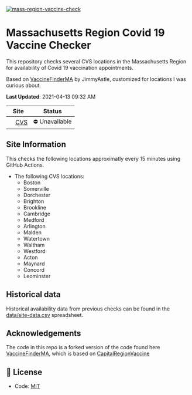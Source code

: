 [![mass-region-vaccine-check](https://github.com/maynardj20/VaccineFinderMA/actions/workflows/bos-sites-check.yml/badge.svg)](https://github.com/maynardj20/VaccineFinderMA/actions/workflows/bos-sites-check.yml)
# Massachusetts Region Covid 19 Vaccine Checker

This repository checks several CVS locations in the Massachusetts Region for availability of Covid 19 vaccination appointments.

Based on [VaccineFinderMA](https://github.com/JimmyAstle/VaccineFinderMA) by JimmyAstle, customized for locations I was curious about.

<!--start: status pages-->
**Last Updated**: 2021-04-13 09:32 AM

| Site                | Status         |
| ------------------- | -------------- |
| <img alt="" src="https://favicons.githubusercontent.com/www.cvs.com" height="13"> [CVS](https://www.cvs.com/immunizations/covid-19-vaccine)               | :no_entry: Unavailable    |
<!--end: status pages-->

## Site Information

This checks the following locations approximatly every 15 minutes using GitHub Actions.

* The following CVS locations:
  * Boston
  * Somerville
  * Dorchester
  * Brighton
  * Brookline
  * Cambridge
  * Medford
  * Arlington
  * Malden
  * Watertown
  * Waltham
  * Westford
  * Acton
  * Maynard
  * Concord
  * Leominster


## Historical data

Historical availability data from previous checks can be found in the [data/site-data.csv](data/site-data.csv) spreadsheet.

## Acknowledgements

The code in this repo is a forked version of the code found here [VaccineFinderMA](https://github.com/JimmyAstle/VaccineFinderMA), which is based on [CapitalRegionVaccine](https://github.com/CapitalRegionVaccine/CapitalRegionVaccine)

## 📄 License

- Code: [MIT](./LICENSE)
